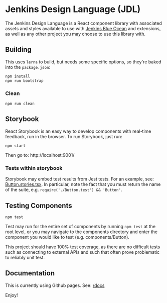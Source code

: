 # Jenkins Design Language (JDL)

The Jenkins Design Language is a React component library with associated assets and styles available to use with [Jenkins Blue Ocean](https://github.com/jenkinsci/blueocean-plugin) and extensions, as well as any other project you may choose to use this library with.

## Building

This uses `lerna` to build, but needs some specific options, so they're baked into the `package.json`:

```
npm install
npm run bootstrap
```

### Clean

```
npm run clean
```

## Storybook

React Storybook is an easy way to develop components with real-time feedback, run in the browser. To run Storybook, just run:

```
npm start
```

Then go to: http://localhost:9001/

### Tests within storybook

Storybook may embed test results from Jest tests. For an example, see: [Button.stories.tsx](./components/Button/Button.stories.tsx#L11). In particular, note the fact that you must return the name of the suite, e.g. `require('./Button.test') && 'Button'`.

## Testing Components

```
npm test
```

Test may run for the entire set of components by running `npm test` at the root level, or you may navigate to the components directory and enter the component you would like to test (e.g. components/Button).

This project should have 100% test coverage, as there are no difficult tests such as connecting to external APIs and such that often prove problematic to reliably unit test.

## Documentation

This is currently using Github pages. See: [/docs](./docs)

Enjoy!
